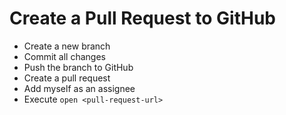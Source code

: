 # Create a Pull Request to GitHub

- Create a new branch
- Commit all changes
- Push the branch to GitHub
- Create a pull request
- Add myself as an assignee
- Execute `open <pull-request-url>`

